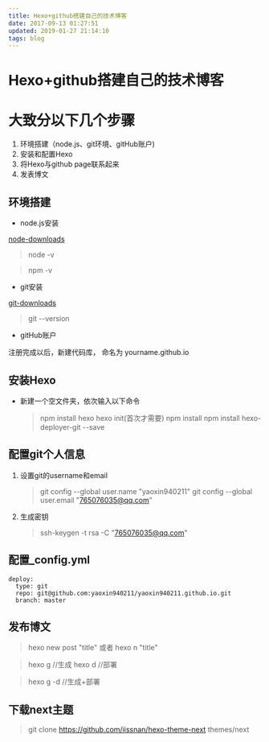 ```yaml
---
title: Hexo+github搭建自己的技术博客
date: 2017-09-13 01:27:51
updated: 2019-01-27 21:14:10
tags: blog
---
```

# Hexo+github搭建自己的技术博客 #


# 大致分以下几个步骤 #
1. 环境搭建（node.js、git环境、gitHub账户)
2. 安装和配置Hexo
3. 将Hexo与github page联系起来
4. 发表博文
<!--More-->
## 环境搭建 ##
- node.js安装

[node-downloads](https://nodejs.org/en/ "node官网")

>node -v

>npm -v

- git安装

[git-downloads](https://git-scm.com/downloads "GIT官网下载")

>git --version

- gitHub账户

注册完成以后，新建代码库， 命名为 yourname.github.io

## 安装Hexo ##

- 新建一个空文件夹，依次输入以下命令

	> npm install hexo
	> hexo init(首次才需要)
	> npm install
	> npm install hexo-deployer-git --save

## 配置git个人信息 ##
1. 设置git的username和email
	>git config --global user.name "yaoxin940211"
	>git config --global user.email "765076035@qq.com"

2. 生成密钥
	>ssh-keygen -t rsa -C "765076035@qq.com"

## 配置_config.yml ##
```
deploy:
  type: git
  repo: git@github.com:yaoxin940211/yaoxin940211.github.io.git
  branch: master
```

## 发布博文 ##
>hexo new post "title" 或者 hexo n "title"

>hexo g //生成
> hexo d //部署

> hexo g -d //生成+部署

## 下载next主题 ##
>git clone https://github.com/iissnan/hexo-theme-next themes/next